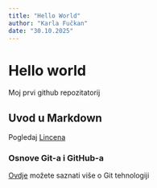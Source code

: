 ```yaml
---
title: "Hello World"
author: "Karla Fučkan"
date: "30.10.2025"
---
```


# Hello world
Moj prvi github repozitatorij

## Uvod u Markdown
Pogledaj [Lincena](LICENSE)

### Osnove Git-a i GitHub-a
[Ovdje](https://merlin.srce.hr) možete saznati više o Git tehnologiji 

